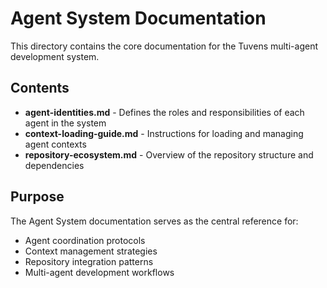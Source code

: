 # Agent System Documentation

This directory contains the core documentation for the Tuvens multi-agent development system.

## Contents

- **agent-identities.md** - Defines the roles and responsibilities of each agent in the system
- **context-loading-guide.md** - Instructions for loading and managing agent contexts
- **repository-ecosystem.md** - Overview of the repository structure and dependencies

## Purpose

The Agent System documentation serves as the central reference for:
- Agent coordination protocols
- Context management strategies
- Repository integration patterns
- Multi-agent development workflows
